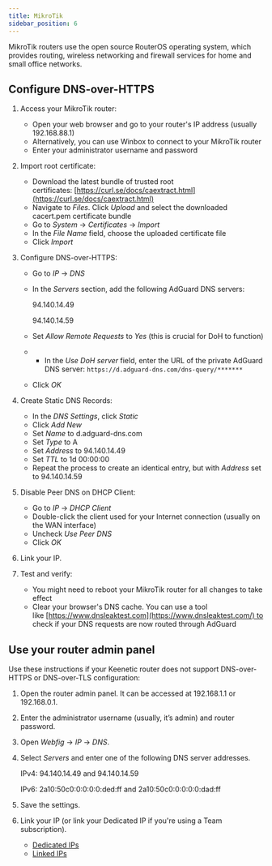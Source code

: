 ```yaml
---
title: MikroTik
sidebar_position: 6
---
```


MikroTik routers use the open source RouterOS operating system, which provides routing, wireless networking and firewall services for home and small office networks.

## Configure DNS-over-HTTPS

1. Access your MikroTik router:

    - Open your web browser and go to your router's IP address (usually 192.168.88.1)
    - Alternatively, you can use Winbox to connect to your MikroTik router
    - Enter your administrator username and password

1. Import root certificate:

    - Download the latest bundle of trusted root certificates: [https://curl.se/docs/caextract.html](https://curl.se/docs/caextract.html)
    - Navigate to *Files*. Click *Upload* and select the downloaded cacert.pem certificate bundle
    - Go to *System* → *Certificates* → *Import*
    - In the *File Name* field, choose the uploaded certificate file
    - Click *Import*

1. Configure DNS-over-HTTPS:

    - Go to *IP* → *DNS*
    - In the *Servers* section, add the following AdGuard DNS servers:

        94.140.14.49

        94.140.14.59

    - Set *Allow Remote Requests* to *Yes* (this is crucial for DoH to function)
    - - In the *Use DoH server* field, enter the URL of the private AdGuard DNS server: `https://d.adguard-dns.com/dns-query/*******`
    - Click *OK*

1. Create Static DNS Records:

    - In the *DNS Settings*, click *Static*
    - Click *Add New*
    - Set *Name* to d.adguard-dns.com
    - Set *Type* to A
    - Set *Address* to 94.140.14.49
    - Set *TTL* to 1d 00:00:00
    - Repeat the process to create an identical entry, but with *Address* set to 94.140.14.59

1. Disable Peer DNS on DHCP Client:

    - Go to *IP* → *DHCP Client*
    - Double-click the client used for your Internet connection (usually on the WAN interface)
    - Uncheck *Use Peer DNS*
    - Click *OK*

1. Link your IP.
1. Test and verify:

    - You might need to reboot your MikroTik router for all changes to take effect
    - Clear your browser's DNS cache. You can use a tool like [https://www.dnsleaktest.com](https://www.dnsleaktest.com/) to check if your DNS requests are now routed through AdGuard

## Use your router admin panel

Use these instructions if your Keenetic router does not support DNS-over-HTTPS or DNS-over-TLS configuration:

1. Open the router admin panel. It can be accessed at 192.168.1.1 or 192.168.0.1.
1. Enter the administrator username (usually, it’s admin) and router password.
1. Open *Webfig* → *IP* → *DNS*.
1. Select *Servers* and enter one of the following DNS server addresses.

    IPv4: 94.140.14.49 and 94.140.14.59

    IPv6: 2a10:50c0:0:0:0:0:ded:ff and 2a10:50c0:0:0:0:0:dad:ff

1. Save the settings.
1. Link your IP (or link your Dedicated IP if you're using a Team subscription).

    - [Dedicated IPs](/private-dns/connect-devices/other-options/dedicated-ip.md)
    - [Linked IPs](/private-dns/connect-devices/other-options/linked-ip.md)
